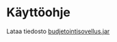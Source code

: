 # Käyttöohje

Lataa tiedosto [budjetointisovellus.jar](https://github.com/veliblesku/ot-harjoitustyo2019s/releases/download/finalafterfinal/budjetointisovellus.jar)
